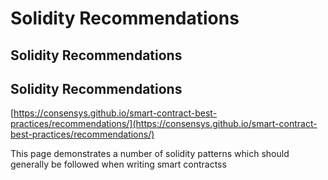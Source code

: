 # Solidity Recommendations

## Solidity Recommendations

## Solidity Recommendations

[https://consensys.github.io/smart-contract-best-practices/recommendations/](https://consensys.github.io/smart-contract-best-practices/recommendations/)

This page demonstrates a number of solidity patterns which should generally be followed when writing smart contractss

